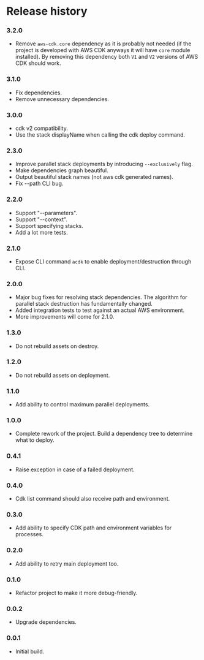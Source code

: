 # Release history

### 3.2.0
* Remove `aws-cdk.core` dependency as it is probably not needed (if the project is developed
  with AWS CDK anyways it will have `core` module installed). By removing this dependency both
  `V1` and `V2` versions of AWS CDK should work.

### 3.1.0
* Fix dependencies.
* Remove unnecessary dependencies.

### 3.0.0
* cdk v2 compatibility.
* Use the stack displayName when calling the cdk deploy command.

### 2.3.0
* Improve parallel stack deployments by introducing `--exclusively` flag.
* Make dependencies graph beautiful.
* Output beautiful stack names (not aws cdk generated names).
* Fix --path CLI bug.

### 2.2.0
* Support "--parameters".
* Support "--context".
* Support specifying stacks.
* Add a lot more tests.

### 2.1.0
* Expose CLI command `acdk` to enable deployment/destruction through CLI.

### 2.0.0
* Major bug fixes for resolving stack dependencies. The algorithm for parallel stack destruction has fundamentally changed.
* Added integration tests to test against an actual AWS environment.
* More improvements will come for 2.1.0.

### 1.3.0
* Do not rebuild assets on destroy.

### 1.2.0
* Do not rebuild assets on deployment.

### 1.1.0
* Add ability to control maximum parallel deployments.

### 1.0.0
* Complete rework of the project. Build a dependency tree to determine what to deploy.

### 0.4.1
* Raise exception in case of a failed deployment.

### 0.4.0
* Cdk list command should also receive path and environment.

### 0.3.0
* Add ability to specify CDK path and environment variables for processes.

### 0.2.0
* Add ability to retry main deployment too.

### 0.1.0
* Refactor project to make it more debug-friendly.

### 0.0.2
* Upgrade dependencies.

### 0.0.1
* Initial build.
